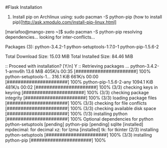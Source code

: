 #Flask Installation

1. Install pip on Archlinux using: sudo pacman -S python-pip
(how to install pip)[http://ask.xmodulo.com/install-pip-linux.html]

[mariafoo@mango-zero ~]$ sudo pacman -S python-pip
resolving dependencies...
looking for inter-conflicts...

Packages (3): python-3.4.2-1  python-setuptools-1:7.0-1  python-pip-1.5.6-2

Total Download Size:    15.03 MiB
Total Installed Size:   84.46 MiB

:: Proceed with installation? [Y/n] Y
:: Retrieving packages ...
 python-3.4.2-1-armv6h     13.6 MiB   405K/s 00:35 [######################] 100%
 python-setuptools-1...   316.1 KiB   661K/s 00:00 [######################] 100%
 python-pip-1.5.6-2-any  1094.1 KiB   481K/s 00:02 [######################] 100%
(3/3) checking keys in keyring                     [######################] 100%
(3/3) checking package integrity                   [######################] 100%
(3/3) loading package files                        [######################] 100%
(3/3) checking for file conflicts                  [######################] 100%
(3/3) checking available disk space                [######################] 100%
(1/3) installing python                            [######################] 100%
Optional dependencies for python
    python-setuptools [pending]
    python-pip [pending]
    sqlite [installed]
    mpdecimal: for decimal
    xz: for lzma [installed]
    tk: for tkinter
(2/3) installing python-setuptools                 [######################] 100%
(3/3) installing python-pip                        [######################] 100%
